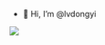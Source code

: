 - 👋 Hi, I’m @lvdongyi

![](https://komarev.com/ghpvc/?username=lvdongyi&color=green)
<!---
lvdongyi/lvdongyi is a ✨ special ✨ repository because its `README.md` (this file) appears on your GitHub profile.
You can click the Preview link to take a look at your changes.
--->
